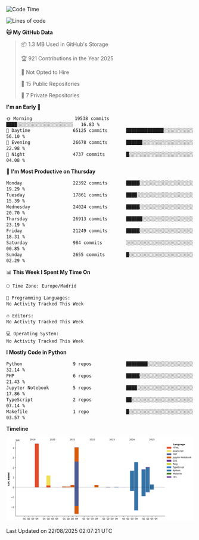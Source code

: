 <!--START_SECTION:waka-->
![Code Time](http://img.shields.io/badge/Code%20Time-839%20hrs%2038%20mins-blue)

![Lines of code](https://img.shields.io/badge/From%20Hello%20World%20I%27ve%20Written-18.7%20million%20lines%20of%20code-blue)

**🐱 My GitHub Data** 

> 📦 1.3 MB Used in GitHub's Storage 
 > 
> 🏆 921 Contributions in the Year 2025
 > 
> 🚫 Not Opted to Hire
 > 
> 📜 15 Public Repositories 
 > 
> 🔑 7 Private Repositories 
 > 
**I'm an Early 🐤** 

```text
🌞 Morning                19538 commits       ████░░░░░░░░░░░░░░░░░░░░░   16.83 % 
🌆 Daytime                65125 commits       ██████████████░░░░░░░░░░░   56.10 % 
🌃 Evening                26678 commits       ██████░░░░░░░░░░░░░░░░░░░   22.98 % 
🌙 Night                  4737 commits        █░░░░░░░░░░░░░░░░░░░░░░░░   04.08 % 
```
📅 **I'm Most Productive on Thursday** 

```text
Monday                   22392 commits       █████░░░░░░░░░░░░░░░░░░░░   19.29 % 
Tuesday                  17861 commits       ████░░░░░░░░░░░░░░░░░░░░░   15.39 % 
Wednesday                24024 commits       █████░░░░░░░░░░░░░░░░░░░░   20.70 % 
Thursday                 26913 commits       ██████░░░░░░░░░░░░░░░░░░░   23.19 % 
Friday                   21249 commits       █████░░░░░░░░░░░░░░░░░░░░   18.31 % 
Saturday                 984 commits         ░░░░░░░░░░░░░░░░░░░░░░░░░   00.85 % 
Sunday                   2655 commits        █░░░░░░░░░░░░░░░░░░░░░░░░   02.29 % 
```


📊 **This Week I Spent My Time On** 

```text
🕑︎ Time Zone: Europe/Madrid

💬 Programming Languages: 
No Activity Tracked This Week

🔥 Editors: 
No Activity Tracked This Week

💻 Operating System: 
No Activity Tracked This Week
```

**I Mostly Code in Python** 

```text
Python                   9 repos             ████████░░░░░░░░░░░░░░░░░   32.14 % 
PHP                      6 repos             █████░░░░░░░░░░░░░░░░░░░░   21.43 % 
Jupyter Notebook         5 repos             ████░░░░░░░░░░░░░░░░░░░░░   17.86 % 
TypeScript               2 repos             ██░░░░░░░░░░░░░░░░░░░░░░░   07.14 % 
Makefile                 1 repo              █░░░░░░░░░░░░░░░░░░░░░░░░   03.57 % 
```



**Timeline**

![Lines of Code chart](https://raw.githubusercontent.com/danisoronellas/danisoronellas/main/assets/bar_graph.png)


 Last Updated on 22/08/2025 02:07:21 UTC
<!--END_SECTION:waka-->
